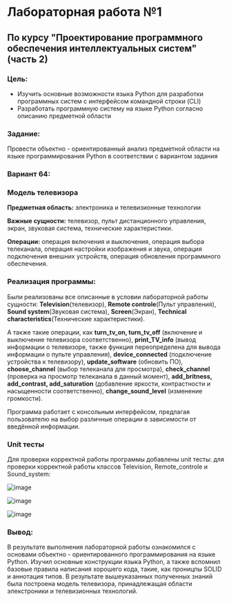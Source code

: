 # Лабораторная работа №1 #
## По курсу "Проектирование программного обеспечения интеллектуальных систем"(часть 2)

### Цель:
- Изучить основные возможности языка Python для разработки программных систем с интерфейсом командной строки (CLI)
- Разработать программную систему на языке Python согласно описанию предметной области

### Задание:
Провести объектно - ориентированный анализ предметной области на языке программирования Python в соответствии с вариантом задания

### Вариант 64:

### Модель телевизора

**Предметная область:** электроника и телевизионные технологии

**Важные сущности:** телевизор, пульт дистанционного управления, экран, звуковая система, технические характеристики.

**Операции:** операция включения и выключения, операция выбора телеканала, операция настройки изображения и звука, операция подключения внешних устройств, операция обновления программного обеспечения.

### Реализация программы:

Были реализованы все описанные в условии лабораторной работы сущности: **Television**(телевизор), **Remote controle**(Пульт управления), **Sound system**(Звуковая система), **Screen**(Экран), **Technical characteristics**(Технические характеристики).

А также такие операции, как **turn_tv_on, turn_tv_off** (включение и выключение телевизора соответственно), **print_TV_info** (вывод информации о телевизоре, также функция переопределена для вывода информации о пульте управления), **device_connected** (подключение устройства к телевизору), **update_software** (обновить ПО), **choose_channel** (выбор телеканала для просмотра), **check_channel** (проверка на просмотр телеканала в данный момент), **add_britness, add_contrast, add_saturation** (добавление яркости, контрастности и насыщенности соответственно), **change_sound_level** (изменение громкости).

Программа работает с консольным интерфейсом, предлагая пользователю на выбор различные операции в зависимости от введённой информации.

### Unit тесты

Для проверки корректной работы программы добавлены unit тесты: для проверки корректной работы классов Television, Remote_controle и Sound_system:

![image](https://github.com/MarkGfrv/ppois-2-2024/assets/113544592/87629099-cb49-4d85-ab59-1d14ddf9f5da)

![image](https://github.com/MarkGfrv/ppois-2-2024/assets/113544592/c4749d27-4711-4470-a860-f894ab447f9b)

![image](https://github.com/MarkGfrv/ppois-2-2024/assets/113544592/1e47c3ae-52a3-4146-b223-d8000690bd9f)



### Вывод:

В результате выполнения лабораторной работы ознакомился с основами объектно - ориентированного программирования на языке Python. Изучил основные конструкции языка Python, а также вспомнил базовые правила написания хорошего кода, такие, как проницпы SOLID и аннотация типов. В результате вышеуказанных полученных знаний была построена модель телевизора, принадлежащая области элекстроники и телевизионных технологий.

